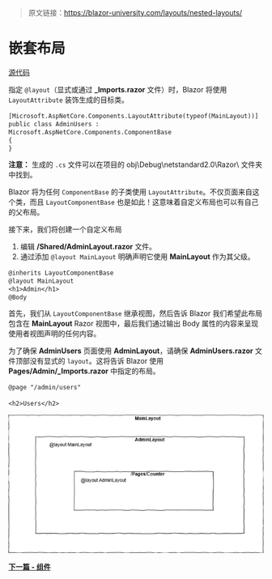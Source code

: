 > 原文链接：https://blazor-university.com/layouts/nested-layouts/

# 嵌套布局
[源代码](https://github.com/mrpmorris/blazor-university/tree/master/src/Layouts/NestedLayouts)

指定 `@layout`（显式或通过 **_Imports.razor** 文件）时，Blazor 将使用 `LayoutAttribute` 装饰生成的目标类。

```
[Microsoft.AspNetCore.Components.LayoutAttribute(typeof(MainLayout))]
public class AdminUsers : Microsoft.AspNetCore.Components.ComponentBase
{
}
```

**注意：** 生成的 `.cs` 文件可以在项目的 obj\Debug\netstandard2.0\Razor\ 文件夹中找到。

Blazor 将为任何 `ComponentBase` 的子类使用 `LayoutAttribute`。不仅页面来自这个类，而且 `LayoutComponentBase` 也是如此！这意味着自定义布局也可以有自己的父布局。

接下来，我们将创建一个自定义布局

1. 编辑 **/Shared/AdminLayout.razor** 文件。
2. 通过添加 `@layout MainLayout` 明确声明它使用 **MainLayout** 作为其父级。
```
@inherits LayoutComponentBase
@layout MainLayout
<h1>Admin</h1>
@Body
```

首先，我们从 `LayoutComponentBase` 继承视图，然后告诉 Blazor 我们希望此布局包含在 **MainLayout** Razor 视图中，最后我们通过输出 Body 属性的内容来呈现使用者视图声明的任何内容。

为了确保 **AdminUsers** 页面使用 **AdminLayout**，请确保 **AdminUsers.razor** 文件顶部没有显式的 `layout`。这将告诉 Blazor 使用 **Pages/Admin/_Imports.razor** 中指定的布局。

```
@page "/admin/users"

<h2>Users</h2>
```

![](CascadingLayouts.png)

**[下一篇 - 组件](https://feiyun0112.github.io/blazor-university.zh-cn/components)**